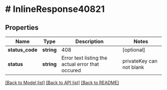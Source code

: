 # # InlineResponse40821

## Properties

Name | Type | Description | Notes
------------ | ------------- | ------------- | -------------
**status_code** | **string** | 408 | [optional]
**status** | **string** | Error text listing the actual error that occured | privateKey can not blank | [optional]

[[Back to Model list]](../../README.md#models) [[Back to API list]](../../README.md#endpoints) [[Back to README]](../../README.md)
